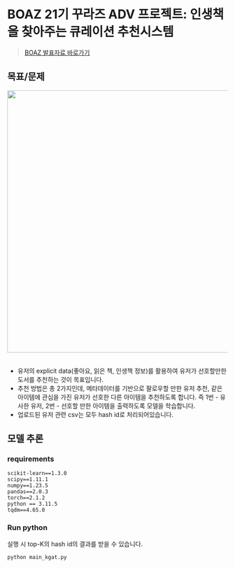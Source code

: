 # BOAZ 21기 꾸라즈 ADV 프로젝트: 인생책을 찾아주는 큐레이션 추천시스템

> [BOAZ 발표자료 바로가기](https://www.slideshare.net/slideshow/20-boaz-pdf/270919489)


## 목표/문제
<div align="center">
  <img src="https://github.com/user-attachments/assets/d27770f0-8861-4c00-b6df-5a53128cc86f" width="600" />
</div><br/>

- 유저의 explicit data(좋아요, 읽은 책, 인생책 정보)를 활용하여 유저가 선호할만한 도서를 추천하는 것이 목표입니다.
- 추천 방법은 총 2가지인데, 메타데이터를 기반으로 팔로우할 만한 유저 추천, 같은 아이템에 관심을 가진 유저가 선호한 다른 아이템을 추천하도록 합니다. 즉 1번 - 유사한 유저, 2번 - 선호할 만한 아이템을 출력하도록 모델을 학습합니다.
- 업로드된 유저 관련 csv는 모두 hash id로 처리되어있습니다.

## 모델 추론


### requirements
```
scikit-learn==1.3.0
scipy==1.11.1
numpy==1.23.5
pandas==2.0.3
torch==2.1.2
python == 3.11.5
tqdm==4.65.0
```


### Run python
실행 시 top-K의 hash id의 결과를 받을 수 있습니다.
```bash
python main_kgat.py
```